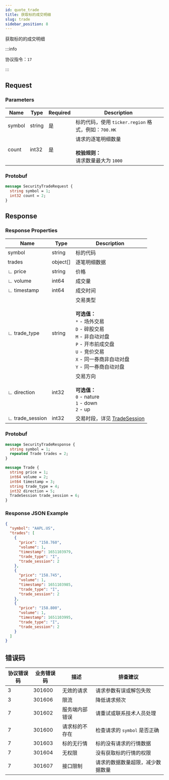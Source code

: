 ```yaml
---
id: quote_trade
title: 获取标的成交明细
slug: trade
sidebar_position: 8
---
```


获取标的的成交明细

:::info

协议指令：`17`

:::

## Request

### Parameters

| Name   | Type   | Required | Description                                                              |
| ------ | ------ | -------- | ------------------------------------------------------------------------ |
| symbol | string | 是       | 标的代码，使用 `ticker.region` 格式，例如：`700.HK`                      |
| count  | int32  | 是       | 请求的逐笔明细数量 <br /><br />**校验规则：**<br />请求数量最大为 `1000` |

### Protobuf

```protobuf
message SecurityTradeRequest {
  string symbol = 1;
  int32 count = 2;
}
```

## Response

### Response Properties

| Name            | Type     | Description                                                                                                                                                                                           |
| --------------- | -------- | ----------------------------------------------------------------------------------------------------------------------------------------------------------------------------------------------------- |
| symbol          | string   | 标的代码                                                                                                                                                                                              |
| trades          | object[] | 逐笔明细数据                                                                                                                                                                                          |
| ∟ price         | string   | 价格                                                                                                                                                                                                  |
| ∟ volume        | int64    | 成交量                                                                                                                                                                                                |
| ∟ timestamp     | int64    | 成交时间                                                                                                                                                                                              |
| ∟ trade_type    | string   | 交易类型 <br /><br />**可选值：**<br />`*` - 场外交易<br />`D` - 碎股交易<br />`M` - 非自动对盘<br />`P` - 开市前成交盘<br />`U` - 竞价交易<br />`X` - 同一券商非自动对盘<br />`Y` - 同一券商自动对盘 |
| ∟ direction     | int32    | 交易方向 <br /><br />**可选值：**<br />`0` - nature<br />`1` - down<br />`2` - up                                                                                                                     |
| ∟ trade_session | int32    | 交易时段，详见 [TradeSession](../objects#tradesession---交易时段)                                                                                                                                     |

### Protobuf

```protobuf
message SecurityTradeResponse {
  string symbol = 1;
  repeated Trade trades = 2;
}

message Trade {
  string price = 1;
  int64 volume = 2;
  int64 timestamp = 3;
  string trade_type = 4;
  int32 direction = 5;
  TradeSession trade_session = 6;
}
```

### Response JSON Example

```json
{
  "symbol": "AAPL.US",
  "trades": [
    {
      "price": "158.760",
      "volume": 1,
      "timestamp": 1651103979,
      "trade_type": "I",
      "trade_session": 2
    },
    {
      "price": "158.745",
      "volume": 1,
      "timestamp": 1651103985,
      "trade_type": "I",
      "trade_session": 2
    },
    {
      "price": "158.800",
      "volume": 1,
      "timestamp": 1651103995,
      "trade_type": "I",
      "trade_session": 2
    }
  ]
}
```

## 错误码

| 协议错误码 | 业务错误码 | 描述           | 排查建议                         |
| ---------- | ---------- | -------------- | -------------------------------- |
| 3          | 301600     | 无效的请求     | 请求参数有误或解包失败           |
| 3          | 301606     | 限流           | 降低请求频次                     |
| 7          | 301602     | 服务端内部错误 | 请重试或联系技术人员处理         |
| 7          | 301600     | 请求标的不存在 | 检查请求的 `symbol` 是否正确     |
| 7          | 301603     | 标的无行情     | 标的没有请求的行情数据           |
| 7          | 301604     | 无权限         | 没有获取标的行情的权限           |
| 7          | 301607     | 接口限制       | 请求的数据数量超限，减少数据数量 |
